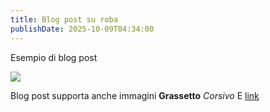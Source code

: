 ```yaml
---
title: Blog post su roba
publishDate: 2025-10-09T04:34:00
---
```

Esempio di blog post

![](/test-svelte-blog/images/trattamenti-bg.jpg)

Blog post supporta anche immagini
**Grassetto**
_Corsivo_
E [link](google.com)
